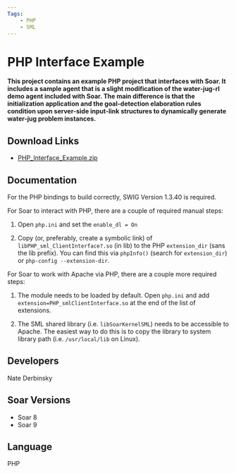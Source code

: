 ```yaml
---
Tags:
    - PHP
    - SML
---
```


# PHP Interface Example

**This project contains an example PHP project that interfaces with Soar. It
includes a sample agent that is a slight modification of the water-jug-rl demo
agent included with Soar. The main difference is that the initialization
application and the goal-detection elaboration rules condition upon server-side
input-link structures to dynamically generate water-jug problem instances.**

## Download Links

*   [PHP_Interface_Example.zip](https://github.com/SoarGroup/website-downloads/raw/main/Examples-and-Unsupported/PHP_Interface_Example.zip)

## Documentation

For the PHP bindings to build correctly, SWIG Version 1.3.40 is required.

For Soar to interact with PHP, there are a couple of required manual steps:

1.  Open `php.ini` and set the `enable_dl = On`

2.  Copy (or, preferably, create a symbolic link) of
`libPHP_sml_ClientInterface?.so` (in lib) to the PHP `extension_dir` (sans the lib
prefix). You can find this via `phpInfo()` (search for `extension_dir`) or
`php-config --extension-dir`.

For Soar to work with Apache via PHP, there are a couple more required steps:

1.  The module needs to be loaded by default. Open `php.ini` and add
`extension=PHP_smlClientInterface.so` at the end of the list of extensions.

2.  The SML shared library (i.e. `libSoarKernelSML`) needs to be accessible to Apache.
The easiest way to do this is to copy the library to system library path (i.e. 
`/usr/local/lib` on Linux).

## Developers

Nate Derbinsky

## Soar Versions

*   Soar 8
*   Soar 9

## Language

PHP
